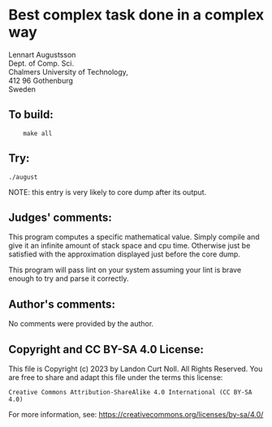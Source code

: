 # Best complex task done in a complex way

Lennart Augustsson  
Dept. of Comp. Sci.  
Chalmers University of Technology,  
412 96 Gothenburg  
Sweden  

## To build:

        make all



## Try:

	./august


NOTE: this entry is very likely to core dump after its output.

## Judges' comments:

This program computes a specific mathematical value.  Simply compile
and give it an infinite amount of stack space and cpu time.  Otherwise
just be satisfied with the approximation displayed just before the core
dump.

This program will pass lint on your system assuming your lint is brave
enough to try and parse it correctly.

## Author's comments:

No comments were provided by the author.

## Copyright and CC BY-SA 4.0 License:

This file is Copyright (c) 2023 by Landon Curt Noll.  All Rights Reserved.
You are free to share and adapt this file under the terms this license:

    Creative Commons Attribution-ShareAlike 4.0 International (CC BY-SA 4.0)

For more information, see: https://creativecommons.org/licenses/by-sa/4.0/

